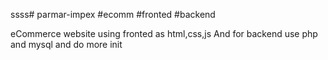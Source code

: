 ssss# parmar-impex #ecomm #fronted #backend

eCommerce website using fronted as html,css,js
And for backend use php and mysql and do more init
